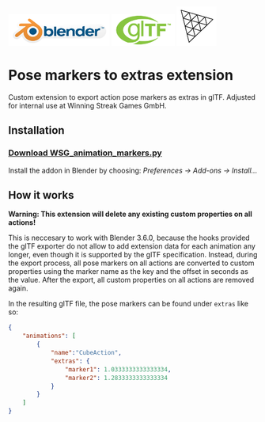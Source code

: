 [![Blender](img/Blender_logo.png)](http://www.blender.org/) [![glTF](img/glTF_logo.png)](https://www.khronos.org/gltf/) [![three.js](img/threejs_logo.png)](https://threejs.org/)

Pose markers to extras extension
===============================

Custom extension to export action pose markers as extras in glTF. Adjusted for internal use at Winning Streak Games GmbH.

Installation
------------

### [Download WSG_animation_markers.py](./WSG_animation_markers.py)

Install the addon in Blender by choosing: *Preferences → Add-ons → Install...*

How it works
------------

**Warning: This extension will delete any existing custom properties on all actions!**

This is neccesary to work with Blender 3.6.0, because the hooks provided the glTF exporter do not allow to add extension data for each animation any longer, even though it is supported by the glTF specification. Instead, during the export process, all pose markers on all actions are converted to custom properties using the marker name as the key and the offset in seconds as the value. After the export, all custom properties on all actions are removed again.

In the resulting glTF file, the pose markers can be found under `extras` like so:
```json
{
    "animations": [
        {
            "name":"CubeAction",
            "extras": {
                "marker1": 1.0333333333333334,
                "marker2": 1.2833333333333334
            }
        }
    ]
}
```
